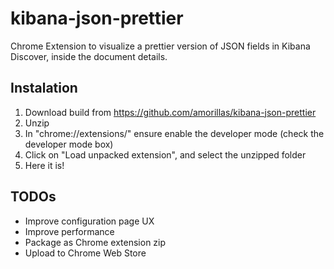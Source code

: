 # kibana-json-prettier
Chrome Extension to visualize a prettier version of JSON fields in Kibana Discover, inside the document details.


## Instalation
1. Download build from https://github.com/amorillas/kibana-json-prettier
2. Unzip
3. In "chrome://extensions/" ensure enable the developer mode (check the developer mode box)
4. Click on "Load unpacked extension", and select the unzipped folder
5. Here it is!


## TODOs
* Improve configuration page UX
* Improve performance
* Package as Chrome extension zip
* Upload to Chrome Web Store
